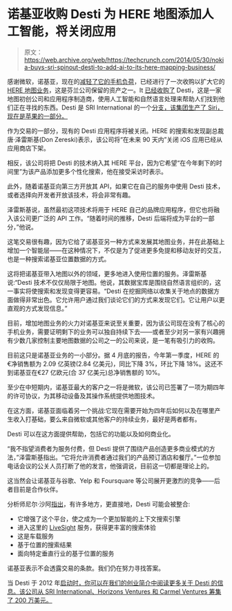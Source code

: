 # 诺基亚收购 Desti 为 HERE 地图添加人工智能，将关闭应用 

> 原文：<https://web.archive.org/web/https://techcrunch.com/2014/05/30/nokia-buys-sri-spinout-desti-to-add-ai-to-its-here-mapping-business/>

感谢微软，诺基亚，现在的[减轻了它的手机负荷](https://web.archive.org/web/20221007151436/https://beta.techcrunch.com/2014/04/25/microsofts-7-2bn-acquisition-of-nokias-devices-business-is-now-complete/)，已经进行了一次收购以扩大它的 [HERE 地图业务](https://web.archive.org/web/20221007151436/http://here.com/)，这是芬兰公司保留的资产之一。It [已经收购了](https://web.archive.org/web/20221007151436/http://360.here.com/2014/05/30/creating-location-services-understand-desti/) Desti，这是一家地图初创公司和应用程序制造商，使用人工智能和自然语言处理来帮助人们找到他们正在寻找的东西。Desti 是 SRI International 的一个[分支，该集团生产了 Siri，现在是苹果的一部分。](https://web.archive.org/web/20221007151436/http://www.sri.com/engage/ventures/desti)

作为交易的一部分，现有的 Desti 应用程序将被关闭。HERE 的搜索和发现副总裁唐·泽雷斯基(Don Zereski)表示，该公司将“在未来 90 天内”关闭 iOS 应用已经从应用商店下架。

相反，该公司将把 Desti 的技术纳入其 HERE 平台，因为它希望“在今年剩下的时间里”为该产品添加更多个性化搜索，他在接受采访时表示。

此外，随着诺基亚向第三方开放其 API，如果它在自己的服务中使用 Desti 技术，或者选择向开发者开放该技术，将会非常有趣。

泽雷斯基说，虽然最初这项技术将用于 HERE 自己的品牌应用程序，但它也将融入该公司更广泛的 API 工作。“随着时间的推移，Desti 后端将成为平台的一部分，”他说。

这笔交易很有趣，因为它给了诺基亚另一种方式来发展其地图业务，并在此基础上增加一个智能层——在这种情况下，不仅是为了促进更多免提和移动友好的交互，也是一种搜索诺基亚位置数据的方式。

这将把诺基亚带入地图以外的领域，更多地进入使用位置的服务。泽雷斯基说:“Desti 技术不仅仅局限于地图。他说，其数据宝库是围绕自然语言组织的，这一事实将使搜索和发现变得更容易。“Desti 在挖掘网络以收集关于地点的数据方面做得非常出色。它允许用户通过我们谈论它们的方式来发现它们。它让用户以更直观的方式发现信息。”

目前，增加地图业务的火力对诺基亚来说至关重要，因为该公司现在没有了核心的手机业务，需要证明剩下的业务可以独自持续下去——或者至少对另一家有兴趣拥有少数几家控制主要地图数据的公司之一的公司来说，是一笔有吸引力的收购。

目前这只是诺基亚业务的一小部分。据 4 月底的报告，今年第一季度，HERE 的€净销售额为 2.09 亿英镑(2.84 亿美元)，同比下降 3%，环比下降 18%。这还不到诺基亚在€27 亿欧元(合 37 亿美元)总净销售额的 10%。

至少在中短期内，诺基亚最大的客户之一将是微软，该公司已签署了一项为期四年的许可协议，为其移动设备及其操作系统提供地图技术。

在这方面，诺基亚面临着另一个挑战:它现在需要开始为四年后如何以及在哪里产生收入打基础，要么来自微软或其他客户的持续业务，最好是两者都有。

Desti 可以在这方面提供帮助，包括它的功能以及如何商业化。

“我不指望消费者为服务付费，但 Desti 提供了围绕产品创造更多商业模式的方法，”泽雷斯基指出。“它将允许消费者通过我们的产品预订酒店和餐厅。”一位参加电话会议的公关人员打断了他的发言，他强调说，目前这一切都是理论上的。

这当然会让诺基亚与谷歌、Yelp 和 Foursquare 等公司展开更激烈的竞争——后者目前是合作伙伴。

分析师尼尔·沙阿[指出](https://web.archive.org/web/20221007151436/http://www.counterpointresearch.com/nokiaheredesti)，有许多地方，更直接地，Desti 可能会被整合:

*   它增强了这个平台，使之成为一个更加智能的上下文搜索引擎
*   进入这里的 [LiveSight](https://web.archive.org/web/20221007151436/http://360.here.com/2012/11/13/livesight-immersive-experiences-you-can-act-on/) 服务，获得更丰富的搜索体验
*   这是车载服务
*   基于位置的搜索结果
*   面向特定垂直行业的基于位置的服务

诺基亚表示不会透露交易的条款。我们仍在努力寻找答案。

当 Desti 于 2012 年[启动时，你可以在我们的创业简介中阅读更多关于 Desti 的信息。该公司从 SRI International、Horizons Ventures 和 Carmel Ventures 筹集了 200 万美元。](https://web.archive.org/web/20221007151436/https://beta.techcrunch.com/2012/11/08/sri-desti-launch/)